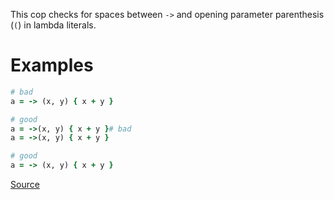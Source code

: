 
This cop checks for spaces between `->` and opening parameter
parenthesis (`(`) in lambda literals.

# Examples

```ruby
# bad
a = -> (x, y) { x + y }

# good
a = ->(x, y) { x + y }# bad
a = ->(x, y) { x + y }

# good
a = -> (x, y) { x + y }
```

[Source](http://www.rubydoc.info/gems/rubocop/RuboCop/Cop/Layout/SpaceInLambdaLiteral)